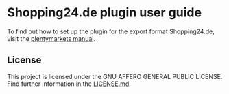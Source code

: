 
# Shopping24.de plugin user guide

<div class="alert alert-info" role="alert">
  To find out how to set up the plugin for the export format Shopping24.de, visit the <a href="https://knowledge.plentymarkets.com/en/markets/price-search-engines/shopping24" target="_blank">plentymarkets manual</a>.
</div>

## License

This project is licensed under the GNU AFFERO GENERAL PUBLIC LICENSE. Find further information in the [LICENSE.md](https://github.com/plentymarkets/plugin-elastic-export-shopping-24-de/blob/master/LICENSE.md).
